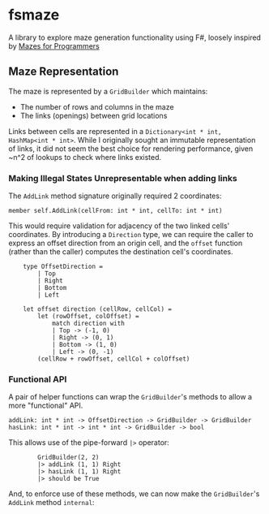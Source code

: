 # fsmaze
A library to explore maze generation functionality using F#, loosely inspired by [Mazes for Programmers](https://pragprog.com/book/jbmaze/mazes-for-programmers)

## Maze Representation
The maze is represented by a `GridBuilder` which maintains:
- The number of rows and columns in the maze
- The links (openings) between grid locations

Links between cells are represented in a `Dictionary<int * int, HashMap<int * int>`.  While I originally sought an immutable representation of links, it did not seem the best choice for rendering performance, given ~n^2 of lookups to check where links existed.

### Making Illegal States Unrepresentable when adding links
The `AddLink` method signature originally required 2 coordinates: 
```
member self.AddLink(cellFrom: int * int, cellTo: int * int)
```
This would require validation for adjacency of the two linked cells' coordinates. By introducing a `Direction` type, we can require the caller to express an offset direction from an origin cell, and the `offset` function (rather than the caller) computes the destination cell's coordinates. 
```
    type OffsetDirection =
        | Top
        | Right
        | Bottom
        | Left

    let offset direction (cellRow, cellCol) =
        let (rowOffset, colOffset) =
            match direction with
            | Top -> (-1, 0)
            | Right -> (0, 1)
            | Bottom -> (1, 0)
            | Left -> (0, -1)
        (cellRow + rowOffset, cellCol + colOffset)
```
### Functional API
A pair of helper functions can wrap the `GridBuilder`'s methods to allow a more "functional" API.
```
addLink: int * int -> OffsetDirection -> GridBuilder -> GridBuilder
hasLink: int * int -> int * int -> GridBuilder -> bool
```
This allows use of the pipe-forward `|>` operator: 
```
        GridBuilder(2, 2)
        |> addLink (1, 1) Right
        |> hasLink (1, 1) Right
        |> should be True
```
And, to enforce use of these methods, we can now make the `GridBuilder`'s `AddLink` method `internal`:



